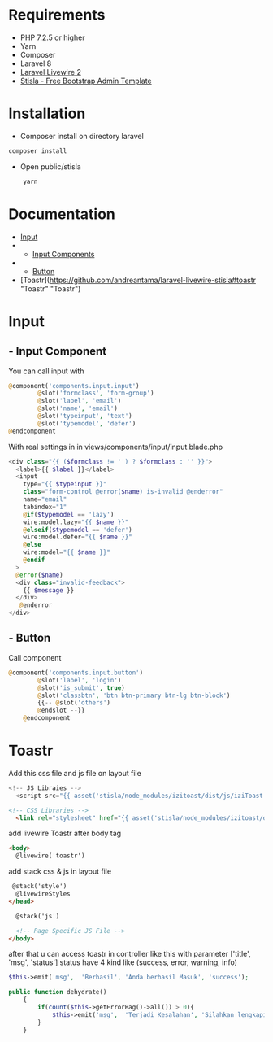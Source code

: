 # Requirements
- PHP 7.2.5 or higher
- Yarn
- Composer
- Laravel 8
- [Laravel Livewire 2](https://github.com/livewire/livewire "Laravel Livewire 2")
- [Stisla - Free Bootstrap Admin Template](https://github.com/stisla/stisla "Stisla - Free Bootstrap Admin Template")

# Installation
- Composer install on directory laravel
```bash
composer install

```
- Open public/stisla
```bash
    yarn
```
# Documentation
- [Input](https://github.com/andreantama/laravel-livewire-stisla#input "Input")
- - [Input Components](https://github.com/andreantama/laravel-livewire-stisla#--input-component "Input Components")
- - [Button](https://github.com/andreantama/laravel-livewire-stisla#--button "Button")
- [Toastr](https://github.com/andreantama/laravel-livewire-stisla#toastr "Toastr" "Toastr")

# Input
## - Input Component
You can call input with 
```php
@component('components.input.input')
        @slot('formclass', 'form-group')
        @slot('label', 'email')
        @slot('name', 'email')
        @slot('typeinput', 'text')
        @slot('typemodel', 'defer')
@endcomponent
```
With real settings in in views/components/input/input.blade.php
```php
<div class="{{ ($formclass != '') ? $formclass : '' }}">
  <label>{{ $label }}</label>
  <input 
    type="{{ $typeinput }}"
    class="form-control @error($name) is-invalid @enderror"
    name="email"
    tabindex="1"
    @if($typemodel == 'lazy') 
    wire:model.lazy="{{ $name }}"
    @elseif($typemodel == 'defer')
    wire:model.defer="{{ $name }}"
    @else
    wire:model="{{ $name }}"
    @endif
  >
  @error($name)
  <div class="invalid-feedback">
    {{ $message }}
  </div>
   @enderror
</div>

```
## - Button
Call component
```php
@component('components.input.button')
        @slot('label', 'login')
        @slot('is_submit', true)
        @slot('classbtn', 'btn btn-primary btn-lg btn-block')
        {{-- @slot('others')
        @endslot --}}
    @endcomponent
```

# Toastr
Add this css file and js file on layout file
```javascript
<!-- JS Libraies -->
  <script src="{{ asset('stisla/node_modules/izitoast/dist/js/iziToast.min.js') }}"></script>
```
```html
<!-- CSS Libraries -->
  <link rel="stylesheet" href="{{ asset('stisla/node_modules/izitoast/dist/css/iziToast.min.css')}}">
```
add livewire Toastr after body tag
```html
<body>
  @livewire('toastr')
```
add stack css & js in layout file
```html
 @stack('style')
  @livewireStyles
</head>
```
```html
  @stack('js')

  <!-- Page Specific JS File -->
</body>
```
after that u can access toastr in controller like this with parameter ['title', 'msg', 'status'] status have 4 kind like (success, error, warning, info)
```php
$this->emit('msg',  'Berhasil', 'Anda berhasil Masuk', 'success');

```
```php
public function dehydrate()
    {
        if(count($this->getErrorBag()->all()) > 0){
            $this->emit('msg',  'Terjadi Kesalahan', 'Silahkan lengkapi semua form yang tersedia', 'error');
        }
    }
```